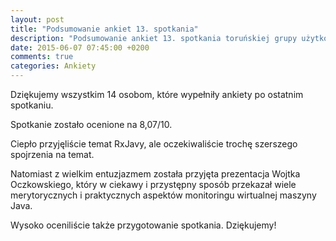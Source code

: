 ```yaml
---
layout: post
title: "Podsumowanie ankiet 13. spotkania"
description: "Podsumowanie ankiet 13. spotkania toruńskiej grupy użytkowników języka Java."
date: 2015-06-07 07:45:00 +0200
comments: true
categories: Ankiety
---
```

Dziękujemy wszystkim 14 osobom, które wypełniły ankiety po ostatnim spotkaniu.

Spotkanie zostało ocenione na 8,07/10.

Ciepło przyjęliście temat RxJavy, ale oczekiwaliście trochę szerszego spojrzenia na temat.

Natomiast z&nbsp;wielkim entuzjazmem została przyjęta prezentacja Wojtka Oczkowskiego, który w&nbsp;ciekawy i&nbsp;przystępny sposób przekazał wiele merytorycznych i&nbsp;praktycznych aspektów monitoringu wirtualnej maszyny Java.

Wysoko oceniliście także przygotowanie spotkania. Dziękujemy!